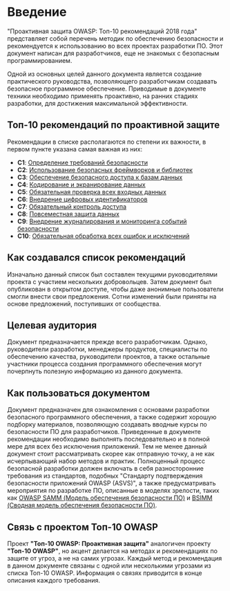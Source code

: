 # Введение

"Проактивная защита OWASP: Топ-10 рекомендаций 2018 года" представляет собой перечень методик по обеспечению безопасности и рекомендуется к использованию во всех проектах разработки ПО. Этот документ написан для разработчиков, еще не знакомых с безопасным программированием.

Одной из основных целей данного документа является создание практического руководства, позволяющего разработчикам создавать безопасное программное обеспечение. Приводимые в документе техники необходимо применять проактивно, на ранних стадиях разработки, для достижения максимальной эффективности.

## Топ-10 рекомендаций по проактивной защите

Рекомендации в списке располагаются по степени их важности, в первом пункте указана самая важная из них:
* __C1__: [Определение требований безопасности](c1.md)
* __C2__: [Использование безопасных фреймворков и библиотек](c2.md)
* __C3__: [Обеспечение безопасного доступа к базам данных](c3.md)
* __C4__: [Кодирование и экранирование данных](c4.md)
* __C5__: [Обязательная проверка всех входных данных](c5.md)
* __C6__: [Внедрение цифровых идентификаторов](c6.md)
* __C7__: [Обязательный контроль доступа](c7.md)
* __C8__: [Повсеместная защита данных](c8.md)
* __C9__: [Внедрение журналирования и мониторинга событий безопасности](c9.md)
* __C10__: [Обязательная обработка всех ошибок и исключений](c10.md)

## Как создавался список рекомендаций

Изначально данный список был составлен текущими руководителями проекта с участием нескольких добровольцев. Затем документ был опубликован в открытом доступе, чтобы даже анонимные пользователи смогли внести свои предложения. Сотни изменений были приняты на основе предложений, поступивших от сообщества.

## Целевая аудитория

Документ предназначается прежде всего разработчикам. Однако, руководители разработки, менеджеры продуктов, специалисты по обеспечению качества, руководители проектов, а также остальные участники процесса создания программного обеспечения могут почерпнуть полезную информацию из данного документа.

## Как пользоваться документом

Документ предназначен для ознакомления с основами разработки безопасного программного обеспечения, а также содержит хорошую подборку материалов, позволяющую создавать вводные курсы по безопасности ПО для разработчиков. Приведенные в документе рекомендации необходимо выполнять последовательно и в полной мере для всех без исключения приложений. Тем не менее данный документ стоит рассматривать скорее как отправную точку, а не как исчерпывающий набор методов и практик. Полноценный процесс безопасной разработки должен включать в себя разносторонние требования из стандартов, подобных "Стандарту подтверждения безопасности приложений OWASP (ASVS)", а также предусматривать мероприятия по разработке ПО, описанные в моделях зрелости, таких как [OWASP SAMM (Модель обеспечения безопасности ПО)](https://www.owasp.org/index.php/OWASP_SAMM_Project) и [BSIMM (Сводная модель обеспечения безопасности ПО)](https://www.bsimm.com/).

## Связь с проектом Топ-10 OWASP

Проект **"Топ-10 OWASP: Проактивная защита"** аналогичен проекту **"Топ-10 OWASP"**, но акцент делается на методах и рекомендациях по защите от угроз, а не на самих угрозах. Каждый метод и рекомендация в данном документе связаны с одной или несколькими угрозами из списка Топ-10 OWASP. Информация о связях приводится в конце описания каждого требования.